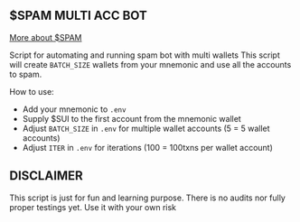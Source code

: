 ## $SPAM MULTI ACC BOT
[More about $SPAM](https://spamsui.com/spam)

Script for automating and running spam bot with multi wallets
This script will create `BATCH_SIZE` wallets from your mnemonic and use all the accounts to spam.

How to use:
- Add your mnemonic to `.env`
- Supply $SUI to the first account from the mnemonic wallet
- Adjust `BATCH_SIZE` in `.env` for multiple wallet accounts (5 = 5 wallet accounts)
- Adjust `ITER` in `.env` for iterations (100 = 100txns per wallet account)

## DISCLAIMER
This script is just for fun and learning purpose. There is no audits nor fully proper testings yet. Use it with your own risk